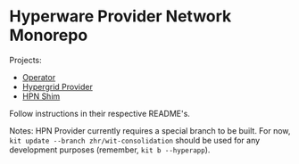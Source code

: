 # Hyperware Provider Network Monorepo

Projects:
- [Operator](operator/README.md)
- [Hypergrid Provider](hypergrid-provider/README.md) 
- [HPN Shim](hypergrid-shim/README.md)


Follow instructions in their respective README's.


Notes:
HPN Provider currently requires a special branch to be built. For now, `kit update --branch zhr/wit-consolidation` should be used for any development purposes (remember, `kit b --hyperapp`).

